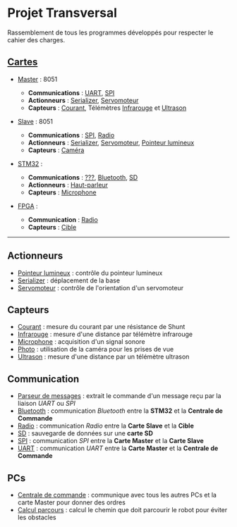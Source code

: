 # Projet Transversal

Rassemblement de tous les programmes développés pour respecter le cahier des charges.


## [Cartes](./Cartes)

- [Master](./Cartes/Master) : 8051
  - **Communications** : [UART](./Communication/UART), [SPI](./Communication/SPI)
  - **Actionneurs** : [Serializer](./Actionneurs/Serializer), [Servomoteur](./Actionneurs/Servomoteur)
  - **Capteurs** : [Courant](./Capteurs/Courant), Télémètres [Infrarouge](./Capteurs/Infrarouge) et [Ultrason](./Capteurs/Ultrason)

- [Slave](./Cartes/Slave) : 8051
  - **Communications** : [SPI](./Communication/SPI), [Radio](./Communication/Radio)
  - **Actionneurs** : [Serializer](./Actionneurs/Serializer), [Servomoteur](./Actionneurs/Servomoteur), [Pointeur lumineux](./Actionneurs/Pointeur_lumineux)
  - **Capteurs** : [Caméra](./Capteurs/Camera)

- [STM32](./Cartes/STM32) :
  - **Communications** : [???](./Communication/???), [Bluetooth](./Communication/Bluetooth), [SD](./Communication/SD)
  - **Actionneurs** : [Haut-parleur](./Actionneurs/Haut-parleur)
  - **Capteurs** : [Microphone](./Capteurs/Microphone)

- [FPGA](./Cartes/FPGA) :
  - **Communication** : [Radio](./Communication/Radio)
  - **Capteurs** : [Cible](./Capteurs/Cible)

---

## Actionneurs
- [Pointeur lumineux](./Actionneurs/Pointeur_lumineux) : contrôle du pointeur lumineux
- [Serializer](./Actionneurs/Serializer) : déplacement de la base
- [Servomoteur](./Actionneurs/Servomoteur) : contrôle de l'orientation d'un servomoteur

## Capteurs
- [Courant](./Capteurs/Courant) : mesure du courant par une résistance de Shunt
- [Infrarouge](./Capteurs/Infrarouge) : mesure d'une distance par télémètre infrarouge
- [Microphone](./Capteurs/Microphone) : acquisition d'un signal sonore
- [Photo](./Capteurs/Photo) : utilisation de la caméra pour les prises de vue
- [Ultrason](./Capteurs/Ultrason) : mesure d'une distance par un télémètre ultrason



## Communication
- [Parseur de messages](./Communication/Parseur_messages) : extrait le commande d'un message reçu par la liaison *UART* ou *SPI*
- [Bluetooth](./Communication/Bluetooth) : communication *Bluetooth* entre la **STM32** et la **Centrale de Commande**
- [Radio](./Communication/Radio) : communication *Radio* entre la **Carte Slave** et la **Cible**
- [SD](./Communication/SD) : sauvegarde de données sur une **carte SD**
- [SPI](./Communication/SPI) : communication *SPI* entre la **Carte Master** et la **Carte Slave**
- [UART](./Communication/UART) : communication *UART* entre la **Carte Master** et la **Centrale de Commande**


## PCs
- [Centrale de commande](./PCs/Centrale_de_commande) : communique avec tous les autres PCs et la carte Master pour donner des ordres
- [Calcul parcours](./PCs/Calcul_parcours) : calcul le chemin que doit parcourir le robot pour éviter les obstacles 


